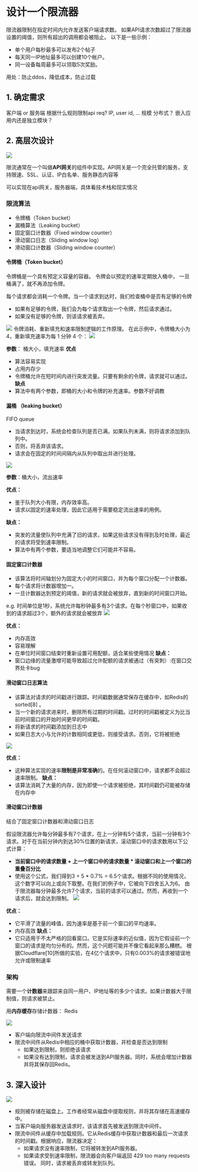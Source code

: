 # 设计一个限流器

限流器限制在指定时间内允许发送客户端请求数。 如果API请求次数超过了限流器设置的阈值，则所有超出的调用都会被阻止。 以下是一些示例：

- 单个用户每秒最多可以发布2个帖子
- 每天同一IP地址最多可以创建10个帐户。
- 同一设备每周最多可以领取5次奖励。

用处：防止ddos，降低成本，防止过载

## 1. 确定需求

客户端 or 服务端
根据什么规则限制api req? IP, user id, ...
规模
分布式？
嵌入应用内还是独立模块？

## 2. 高层次设计

![](assets/限流器/file-20240906153647752.png)

限流通常在一个叫做**API网关**的组件中实现。API网关是一个完全托管的服务，支持限速、SSL、认证、IP白名单、服务静态内容等

可以实现在api网关，服务器端，具体看技术栈和现实情况

### 限流算法

- 令牌桶（Token bucket）
- 漏桶算法（Leaking bucket）
- 固定窗口计数器（Fixed window counter）
- 滑动窗口日志（Sliding window log）
- 滑动窗口计数器（Sliding window counter）

#### 令牌桶（Token bucket）

令牌桶是一个具有预定义容量的容器。 令牌会以预定的速率定期放入桶中， 一旦桶满了，就不再添加令牌。

每个请求都会消耗一个令牌。当一个请求到达时，我们检查桶中是否有足够的令牌
- 如果有足够的令牌，我们会为每个请求取出一个令牌，然后请求通过。
- 如果没有足够的令牌，则该请求被丢弃。

![](assets/限流器/file-20240906155959991.png)
令牌消耗、重新填充和速率限制逻辑的工作原理。 在此示例中，令牌桶大小为 4，重新填充速率为每 1 分钟 4 个：
![](assets/限流器/file-20240906160015022.png)

**参数**： 桶大小，填充速率
**优点**
- 算法容易实现
- 占用内存少
- 令牌桶允许在短时间内进行突发流量。只要有剩余的令牌，请求就可以通过。
**缺点**
- 算法中有两个参数，即桶的大小和令牌的补充速率。参数不好调教

#### 漏桶 （leaking bucket）

FIFO queue
- 当请求到达时，系统会检查队列是否已满。如果队列未满，则将请求添加到队列中。
- 否则，将丢弃该请求。
- 请求会在固定的时间间隔内从队列中取出并进行处理。

![](assets/限流器/file-20240906160817551.png)

**参数**：桶大小，流出速率

**优点：**
- 鉴于队列大小有限，内存效率高。
- 请求以固定的速率处理，因此它适用于需要稳定流出速率的用例。

**缺点：**
- 突发的流量使队列中充满了旧的请求，如果这些请求没有得到及时处理，最近的请求将受到速率限制。
- 算法中有两个参数，要适当地调整它们可能并不容易。

#### 固定窗口计数器

- 该算法将时间轴划分为固定大小的时间窗口，并为每个窗口分配一个计数器。
- 每个请求将计数器增加一。
- 一旦计数器达到预定的阈值，新的请求就会被放弃，直到新的时间窗口开始。

e.g. 时间单位是1秒，系统允许每秒钟最多有3个请求。在每个秒窗口中，如果收到的请求超过3个，额外的请求就会被放弃
![](assets/限流器/file-20240906205513941.png)

**优点：**
- 内存高效
- 容易理解
- 在单位时间窗口结束时重新设置可用配额，适合某些使用情况
**缺点：**
- 窗口边缘的流量激增可能导致超过允许配额的请求被通过（有突刺）:在窗口交界处卡bug

#### 滑动窗口日志算法

- 该算法对请求的时间戳进行跟踪。时间戳数据通常保存在缓存中，如Redis的sorted[8] 。
- 当一个新的请求进来时，删除所有过期的时间戳。过时的时间戳被定义为比当前时间窗口的开始时间更早的时间戳。
- 将新请求的时间戳添加到日志中
- 如果日志大小与允许的计数相同或更低，则接受请求。否则，它将被拒绝


![](assets/限流器/file-20240906210248467.png)

**优点：**
- 这种算法实现的速率**限制是非常准确**的。在任何滚动窗口中，请求都不会超过速率限制。
**缺点：**
- 该算法消耗了大量的内存，因为即使一个请求被拒绝，其时间戳仍可能被存储在内存中

#### 滑动窗口计数器

结合了固定窗口计数器和滑动窗口日志

假设限流器允许每分钟最多有7个请求，在上一分钟有5个请求，当前一分钟有3个请求。对于在当前分钟内到达30%位置的新请求，滚动窗口中的请求数用以下公式计算：
- **当前窗口中的请求数量 + 上一个窗口中的请求数量 * 滚动窗口和上一个窗口的重叠百分比**
- 使用这个公式，我们得到3 + 5 * 0.7% = 6.5个请求。根据不同的使用情况，这个数字可以向上或向下取整。在我们的例子中，它被向下四舍五入为6。
由于限流器每分钟最多允许7个请求，当前的请求可以通过。然而，再收到一个请求后，就会达到限制。
![](assets/限流器/file-20240906210744302.png)

**优点：**
- 它平滑了流量的峰值，因为速率是基于前一个窗口的平均速率。
- 内存高效
**缺点：**
- 它只适用于不太严格的回看窗口。它是实际速率的近似值，因为它假设前一个窗口的请求是均匀分布的。然而，这个问题可能并不像它看起来那么糟糕。 根据Cloudflare[10]所做的实验，在4亿个请求中，只有0.003%的请求被错误地允许或限制速率

### 架构

需要一个**计数器**来跟踪来自同一用户、IP地址等的多少个请求。如果计数器大于限制值，则请求被禁止。

用**内存缓存**存储计数器： Redis

![](assets/限流器/file-20240906211049138.png)
- 客户端向限流中间件发送请求
- 限流中间件从Redis中相应的桶中获取计数器，并检查是否达到限制
    - 如果达到限制，则拒绝该请求
    - 如果没有达到限制，请求会被发送到API服务器。同时，系统会增加计数器并将其保存回Redis。

## 3. 深入设计

![](assets/限流器/file-20240906212313961.png)
- 规则被存储在磁盘上。工作者经常从磁盘中提取规则，并将其存储在高速缓存中。
- 当客户端向服务器发送请求时，该请求首先被发送到限流中间件。
- 限流中间件从缓存中加载规则。它从Redis缓存中获取计数器和最后一次请求的时间戳。根据响应，限流器决定：
    - 如果请求没有速率限制，它将被转发到API服务器。
    - 如果请求受到速率限制，限流器会向客户端返回 429 too many requests 错误。 同时，请求被丢弃或转发到队列。
